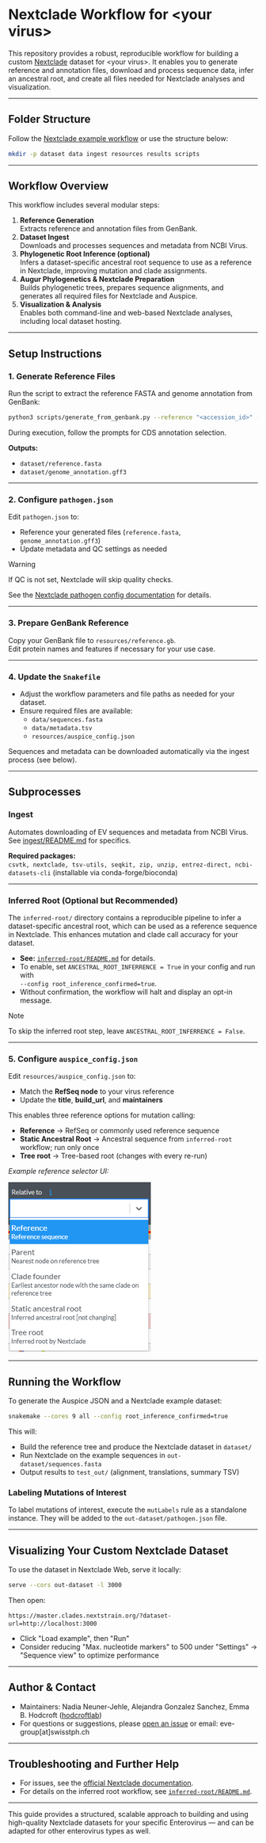 # Nextclade Workflow for &lt;your virus&gt;

This repository provides a robust, reproducible workflow for building a custom [Nextclade](https://github.com/nextstrain/nextclade) dataset for &lt;your virus&gt;. It enables you to generate reference and annotation files, download and process sequence data, infer an ancestral root, and create all files needed for Nextclade analyses and visualization.

---

## Folder Structure

Follow the [Nextclade example workflow](https://github.com/nextstrain/nextclade_data/tree/master/docs/example-workflow) or use the structure below:

```bash
mkdir -p dataset data ingest resources results scripts
```

---

## Workflow Overview

This workflow includes several modular steps:

1. **Reference Generation**  
   Extracts reference and annotation files from GenBank.
2. **Dataset Ingest**  
   Downloads and processes sequences and metadata from NCBI Virus.
3. **Phylogenetic Root Inference (optional)**  
   Infers a dataset-specific ancestral root sequence to use as a reference in Nextclade, improving mutation and clade assignments.
4. **Augur Phylogenetics & Nextclade Preparation**  
   Builds phylogenetic trees, prepares sequence alignments, and generates all required files for Nextclade and Auspice.
5. **Visualization & Analysis**  
   Enables both command-line and web-based Nextclade analyses, including local dataset hosting.

---

## Setup Instructions

### 1. Generate Reference Files

Run the script to extract the reference FASTA and genome annotation from GenBank:

```bash
python3 scripts/generate_from_genbank.py --reference "<accession_id>" --output-dir dataset/
```

During execution, follow the prompts for CDS annotation selection.

**Outputs:**
- `dataset/reference.fasta`
- `dataset/genome_annotation.gff3`

---

### 2. Configure `pathogen.json`

Edit `pathogen.json` to:
- Reference your generated files (`reference.fasta`, `genome_annotation.gff3`)
- Update metadata and QC settings as needed

> [!WARNING]  
> If QC is not set, Nextclade will skip quality checks.

See the [Nextclade pathogen config documentation](https://docs.nextstrain.org/projects/nextclade/en/latest/user/input-files/05-pathogen-config.html) for details.

---

### 3. Prepare GenBank Reference

Copy your GenBank file to `resources/reference.gb`.  
Edit protein names and features if necessary for your use case.

---

### 4. Update the `Snakefile`

- Adjust the workflow parameters and file paths as needed for your dataset.
- Ensure required files are available:
  - `data/sequences.fasta`
  - `data/metadata.tsv`
  - `resources/auspice_config.json`

Sequences and metadata can be downloaded automatically via the ingest process (see below).

---

## Subprocesses

### Ingest

Automates downloading of EV sequences and metadata from NCBI Virus.  
See [ingest/README.md](ingest/README.md) for specifics.

**Required packages:**  
`csvtk, nextclade, tsv-utils, seqkit, zip, unzip, entrez-direct, ncbi-datasets-cli` (installable via conda-forge/bioconda)

---

### Inferred Root (Optional but Recommended)

The `inferred-root/` directory contains a reproducible pipeline to infer a dataset-specific ancestral root, which can be used as a reference sequence in Nextclade. This enhances mutation and clade call accuracy for your dataset.

- **See:** [`inferred-root/README.md`](inferred-root/README.md) for details.
- To enable, set `ANCESTRAL_ROOT_INFERRENCE = True` in your config and run with  
  `--config root_inference_confirmed=true`.
- Without confirmation, the workflow will halt and display an opt-in message.

> [!NOTE]  
> To skip the inferred root step, leave `ANCESTRAL_ROOT_INFERRENCE = False`.

---

### 5. Configure `auspice_config.json`

Edit `resources/auspice_config.json` to:
- Match the **RefSeq node** to your virus reference  
- Update the **title**, **build_url**, and **maintainers**  

This enables three reference options for mutation calling:  

- **Reference** → RefSeq or commonly used reference sequence
- **Static Ancestral Root** → Ancestral sequence from `inferred-root` workflow; run only once
- **Tree root** → Tree-based root (changes with every re-run)  

*Example reference selector UI:*

![Options](./image.png)

---

## Running the Workflow

To generate the Auspice JSON and a Nextclade example dataset:

```bash
snakemake --cores 9 all --config root_inference_confirmed=true
```

This will:
- Build the reference tree and produce the Nextclade dataset in `dataset/`
- Run Nextclade on the example sequences in `out-dataset/sequences.fasta`
- Output results to `test_out/` (alignment, translations, summary TSV)

### Labeling Mutations of Interest
To label mutations of interest, execute the `mutLabels` rule as a standalone instance. They will be added to the `out-dataset/pathogen.json` file.

---

## Visualizing Your Custom Nextclade Dataset

To use the dataset in Nextclade Web, serve it locally:

```bash
serve --cors out-dataset -l 3000
```

Then open:

```
https://master.clades.nextstrain.org/?dataset-url=http://localhost:3000
```

- Click "Load example", then "Run"
- Consider reducing "Max. nucleotide markers" to 500 under "Settings" → "Sequence view" to optimize performance

---

## Author & Contact

- Maintainers: Nadia Neuner-Jehle, Alejandra Gonzalez Sanchez, Emma B. Hodcroft ([hodcroftlab](https://github.com/hodcroftlab))
- For questions or suggestions, please [open an issue](https://github.com/enterovirus-phylo/dataset-template-inferred-root/issues/new) or email: eve-group[at]swisstph.ch

---

## Troubleshooting and Further Help

- For issues, see the [official Nextclade documentation](https://docs.nextstrain.org/projects/nextclade/en/stable/index.html#).
- For details on the inferred root workflow, see [`inferred-root/README.md`](inferred-root/README.md).

---

This guide provides a structured, scalable approach to building and using high-quality Nextclade datasets for your specific Enterovirus — and can be adapted for other enterovirus types as well.
